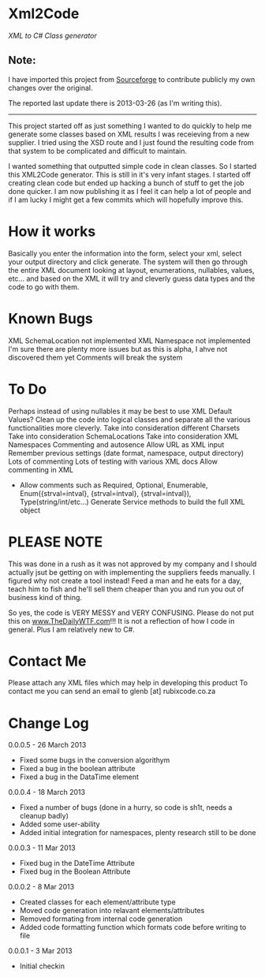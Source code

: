 Xml2Code
========

*XML to C# Class generator*

Note:
---

I have imported this project from [Sourceforge](url) to contribute publicly my own changes over the original.

The reported last update there is 2013-03-26 (as I'm writing this).

---


This project started off as just something I wanted to do quickly to help me generate some classes
based on XML results I was receieving from a new supplier.  I tried using the XSD route and I just
found the resulting code from that system to be complicated and difficult to maintain.

I wanted something that outputted simple code in clean classes.  So I started this XML2Code generator.
This is still in it's very infant stages.  I started off creating clean code but ended up hacking a
bunch of stuff to get the job done quicker.  I am now publishing it as I feel it can help a lot of people
and if I am lucky I might get a few commits which will hopefully improve this.

How it works
============

Basically you enter the information into the form, select your xml, select your output directory and click
generate.  The system will then go through the entire XML document looking at layout, enumerations, nullables,
values, etc... and based on the XML it will try and cleverly guess data types and the code to go with them.

Known Bugs
==========

XML SchemaLocation not implemented
XML Namespace not implemented
I'm sure there are plenty more issues but as this is alpha, I ahve not discovered them yet
Comments will break the system

To Do
=====

Perhaps instead of using nullables it may be best to use XML Default Values?
Clean up the code into logical classes and separate all the various functionalities more cleverly.
Take into consideration different Charsets
Take into consideration SchemaLocations
Take into consideration XML Namespaces
Commenting and autosence
Allow URL as XML input
Remember previous settings (date format, namespace, output directory)
Lots of commenting
Lots of testing with various XML docs
Allow commenting in XML
 - Allow comments such as Required, Optional, Enumerable, Enum({strval=intval}, {strval=intval}, {strval=intval}), Type(string/int/etc...)
Generate Service methods to build the full XML object

PLEASE NOTE
===========

This was done in a rush as it was not approved by my company and I should actually jsut be getting on with
implementing the suppliers feeds manually.  I figured why not create a tool instead!
Feed a man and he eats for a day, teach him to fish and he'll sell them cheaper than you and run you out of
business kind of thing.

So yes, the code is VERY MESSY and VERY CONFUSING.  Please do not put this on www.TheDailyWTF.com!!!
It is not a reflection of how I code in general.  Plus I am relatively new to C#.

Contact Me
==========

Please attach any XML files which may help in developing this product
To contact me you can send an email to glenb [at] rubixcode.co.za

Change Log
==========
0.0.0.5 - 26 March 2013
 - Fixed some bugs in the conversion algorithym
 - Fixed a bug in the boolean attribute
 - Fixed a bug in the DataTime element

0.0.0.4 - 18 March 2013
 - Fixed a number of bugs (done in a hurry, so code is sh1t, needs a cleanup badly)
 - Added some user-ability
 - Added initial integration for namespaces, plenty research still to be done

0.0.0.3 - 11 Mar 2013
 - Fixed bug in the DateTime Attribute
 - Fixed bug in the Boolean Attribute

0.0.0.2 - 8 Mar 2013
 - Created classes for each element/attribute type
 - Moved code generation into relavant elements/attributes
 - Removed formating from internal code generation
 - Added code formatting function which formats code before writing to file

0.0.0.1 - 3 Mar 2013
 - Initial checkin